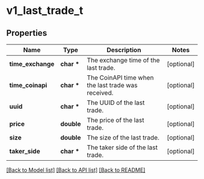 # v1_last_trade_t

## Properties
Name | Type | Description | Notes
------------ | ------------- | ------------- | -------------
**time_exchange** | **char \*** | The exchange time of the last trade. | [optional] 
**time_coinapi** | **char \*** | The CoinAPI time when the last trade was received. | [optional] 
**uuid** | **char \*** | The UUID of the last trade. | [optional] 
**price** | **double** | The price of the last trade. | [optional] 
**size** | **double** | The size of the last trade. | [optional] 
**taker_side** | **char \*** | The taker side of the last trade. | [optional] 

[[Back to Model list]](../README.md#documentation-for-models) [[Back to API list]](../README.md#documentation-for-api-endpoints) [[Back to README]](../README.md)


